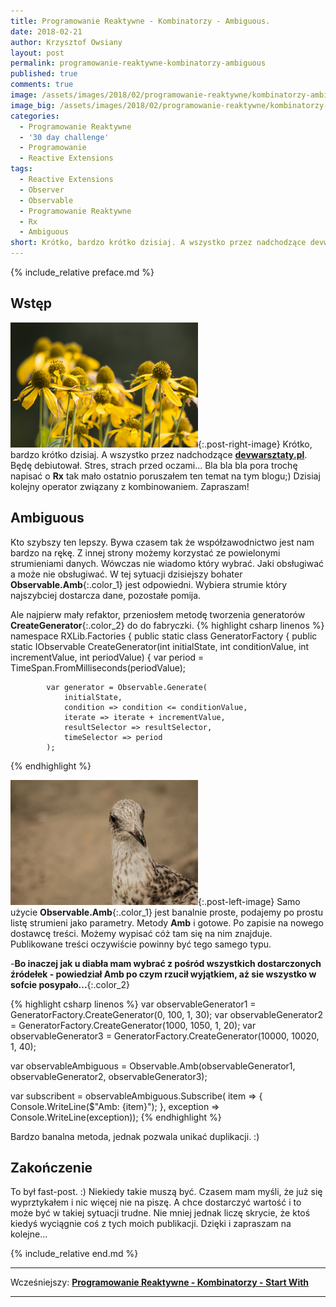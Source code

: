 ```yaml
---
title: Programowanie Reaktywne - Kombinatorzy - Ambiguous.
date: 2018-02-21
author: Krzysztof Owsiany
layout: post
permalink: programowanie-reaktywne-kombinatorzy-ambiguous
published: true
comments: true        
image: /assets/images/2018/02/programowanie-reaktywne/kombinatorzy-ambiguous/post.jpg
image_big: /assets/images/2018/02/programowanie-reaktywne/kombinatorzy-ambiguous/post-big.jpg
categories:
  - Programowanie Reaktywne
  - '30 day challenge'
  - Programowanie
  - Reactive Extensions
tags:
  - Reactive Extensions
  - Observer
  - Observable
  - Programowanie Reaktywne
  - Rx
  - Ambiguous
short: Krótko, bardzo krótko dzisiaj. A wszystko przez nadchodzące devwarsztaty.pl. Będę debiutował. Stres, strach przed oczami... Bla bla bla pora trochę napisać o Rx tak mało ostatnio poruszałem ten temat na tym blogu;) Dzisiaj kolejny operator związany z kombinowaniem. Zapraszam!
---
```

{% include_relative preface.md %}

## Wstęp
[![Reactive Extensions - Ambiguous][post]][post-big]{:.post-right-image}
Krótko, bardzo krótko dzisiaj. A wszystko przez nadchodzące **[devwarsztaty.pl]**. Będę debiutował. Stres, strach przed oczami...
Bla bla bla pora trochę napisać o **Rx** tak mało ostatnio poruszałem ten temat na tym blogu;)
Dzisiaj kolejny operator związany z kombinowaniem. Zapraszam!

## Ambiguous
Kto szybszy ten lepszy. Bywa czasem tak że współzawodnictwo jest nam bardzo na rękę. Z innej strony możemy korzystać ze powielonymi strumieniami danych. Wówczas nie wiadomo który wybrać. Jaki obsługiwać a może nie obsługiwać. W tej sytuacji dzisiejszy bohater **Observable.Amb**{:.color_1} jest odpowiedni. Wybiera strumie który najszybciej dostarcza dane, pozostałe pomija.

Ale najpierw mały refaktor, przeniosłem metodę tworzenia generatorów **CreateGenerator**{:.color_2} do do fabryczki.
{% highlight csharp linenos %}
namespace RXLib.Factories
{
	public static class GeneratorFactory
	{
		public static IObservable<int> CreateGenerator(int initialState, int conditionValue, int incrementValue, int periodValue)
		{
			var period = TimeSpan.FromMilliseconds(periodValue);

			var generator = Observable.Generate(
				initialState,
				condition => condition <= conditionValue,
				iterate => iterate + incrementValue,
				resultSelector => resultSelector,
				timeSelector => period
			);
{% endhighlight %}

[![Reactive Extensions - Ambiguous][image1]][image1-big]{:.post-left-image}
Samo użycie **Observable.Amb**{:.color_1} jest banalnie proste, podajemy po prostu listę strumieni jako parametry.
Metody **Amb** i gotowe. Po zapisie na nowego dostawcę treści. Możemy wypisać cóż tam się na nim znajduje.
Publikowane treści oczywiście powinny być tego samego typu.

-**Bo inaczej jak u diabła mam wybrać z pośród wszystkich dostarczonych źródełek - powiedział Amb po czym rzucił wyjątkiem, aż sie wszystko w sofcie posypało...**{:.color_2}

{% highlight csharp linenos %}
var observableGenerator1 = GeneratorFactory.CreateGenerator(0, 100, 1, 30);
var observableGenerator2 = GeneratorFactory.CreateGenerator(1000, 1050, 1, 20);
var observableGenerator3 = GeneratorFactory.CreateGenerator(10000, 10020, 1, 40);

var observableAmbiguous = Observable.Amb(observableGenerator1, observableGenerator2, observableGenerator3);

var subscribent = observableAmbiguous.Subscribe(
  item =>
  {
    Console.WriteLine($"Amb: {item}");
  },
  exception => Console.WriteLine(exception));
{% endhighlight %}

Bardzo banalna metoda, jednak pozwala unikać duplikacji. :)

## Zakończenie
To był fast-post. :) Niekiedy takie muszą być. Czasem mam myśli, że już się wyprztykałem i nic więcej nie na piszę. A chce dostarczyć wartość i to może być w takiej sytuacji trudne. Nie mniej jednak liczę skrycie, że ktoś kiedyś wyciągnie coś z tych moich publikacji.
Dzięki i zapraszam na kolejne...

{% include_relative end.md %}

------
Wcześniejszy: **[Programowanie Reaktywne - Kombinatorzy - Start With][previous]**

<!--Następny: **[Programowanie Reaktywne - Kombinatorzy - Start With][next]**-->

------
[previous]: {{site.url}}/programowanie-reaktywne-kombinatorzy-start-wtih
[next]: {{site.url}}/programowanie-reaktywne-kombinatorzy-concat

[post]: /assets/images/2018/02/programowanie-reaktywne/kombinatorzy-ambiguous/post.jpg
[post-big]: /assets/images/2018/02/programowanie-reaktywne/kombinatorzy-ambiguous/post-big.jpg

[image1]: /assets/images/2018/02/programowanie-reaktywne/kombinatorzy-ambiguous/image1.jpg
[image1-big]: /assets/images/2018/02/programowanie-reaktywne/kombinatorzy-ambiguous/image1-big.jpg

[devwarsztaty.pl]: http://devwarsztaty.pl/warsztaty/2018-02-24-wro/